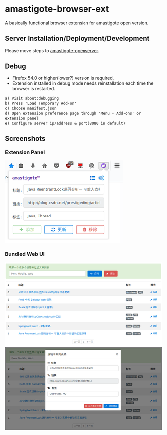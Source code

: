 # amastigote-browser-ext

A basically functional browser extension for amastigote open version.

## Server Installation/Deployment/Development

Please move steps to [amastigote-openserver](https://github.com/amastigote/amastigote-openserver).

## Debug

- Firefox 54.0 or higher(lower?) version is required.
- Extension installed in debug mode needs reinstallation each time the browser is restarted.
```
a) Visit about:debugging
b) Press 'Load Temporary Add-on'
c) Choose manifest.json
d) Open extension preference page through 'Menu - Add-ons' or extension panel
e) Configure server ip/address & port(8080 in default)
```

## Screenshots
### Extension Panel
![](https://github.com/amastigote/amastigote-browser-ext/blob/master/art/ext-panel.png)

### Bundled Web UI
![](https://github.com/amastigote/amastigote-browser-ext/blob/master/art/page.png)
![](https://github.com/amastigote/amastigote-browser-ext/blob/master/art/page-edit.png)
